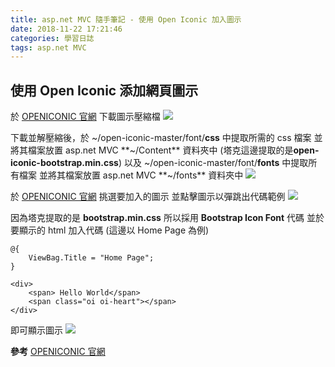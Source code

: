 ```yaml
---
title: asp.net MVC 隨手筆記 - 使用 Open Iconic 加入圖示
date: 2018-11-22 17:21:46
categories: 學習日誌
tags: asp.net MVC
---
```

## **使用 Open Iconic 添加網頁圖示**
於 [OPENICONIC 官網](https://useiconic.com/open/) 下載圖示壓縮檔
![](https://imgur.com/aSlElQC.png)

下載並解壓縮後，於 ~/open-iconic-master/font/**css** 中提取所需的 css 檔案
並將其檔案放置 asp.net MVC **~/Content** 資料夾中 (塔克這邊提取的是**open-iconic-bootstrap.min.css**)
以及 ~/open-iconic-master/font/**fonts** 中提取所有檔案
並將其檔案放置 asp.net MVC **~/fonts** 資料夾中
![](https://imgur.com/z657352.png)

於 [OPENICONIC 官網](https://useiconic.com/open/) 挑選要加入的圖示
並點擊圖示以彈跳出代碼範例
![](https://imgur.com/3CVUdtd.png)

因為塔克提取的是 **bootstrap.min.css**
所以採用 **Bootstrap Icon Font** 代碼
並於要顯示的 html 加入代碼 (這邊以 Home Page 為例)
```
@{
    ViewBag.Title = "Home Page";
}

<div>
    <span> Hello World</span>
    <span class="oi oi-heart"></span>
</div>
```
即可顯示圖示
![](https://imgur.com/yzSoLCy.png)

**參考**
[OPENICONIC 官網](https://useiconic.com/open/)